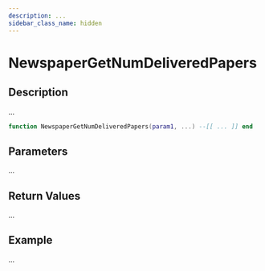 ```yaml
---
description: ...
sidebar_class_name: hidden
---
```


# NewspaperGetNumDeliveredPapers

## Description

...

```lua
function NewspaperGetNumDeliveredPapers(param1, ...) --[[ ... ]] end
```

## Parameters

...

## Return Values

...

## Example

...

